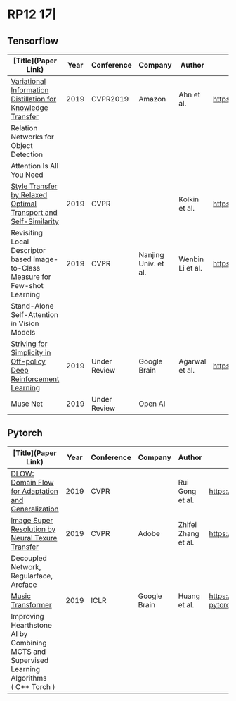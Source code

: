 # RP12 1기



## Tensorflow

| [Title](Paper Link)                                          | Year | Conference   | Company |   Author  | Code Repository |
| ------------------------------------------------------------ | ---- | ------------ | ------- | --------- | --------------- |
| [Variational Information Distillation for Knowledge Transfer](http://openaccess.thecvf.com/content_CVPR_2019/papers/Ahn_Variational_Information_Distillation_for_Knowledge_Transfer_CVPR_2019_paper.pdf)  | 2019 |  CVPR2019    | Amazon  | Ahn et al.| https://github.com/sseung0703/Variational_Information_DIstillation                |
| Relation Networks for Object Detection                       |      |              |         |           |                 |
| Attention Is All You Need                                    |      |              |         |           |                 |
| [Style Transfer by Relaxed Optimal Transport and Self-Similarity](https://arxiv.org/abs/1904.12785) | 2019 | CVPR         |         | Kolkin et al. | https://github.com/nuxlear/STROTSS-keras |
| Revisiting Local Descriptor based Image-to-Class Measure for Few-shot Learning |2019|CVPR|Nanjing Univ. et al.|Wenbin Li et al.|https://github.com/llable/DN4-Tensorflow|
| Stand-Alone Self-Attention in Vision Models                  |      |              |         |        |                 |
| [Striving for Simplicity in Off-policy Deep Reinforcement Learning](https://arxiv.org/abs/1907.04543) | 2019 | Under Review | Google Brain | Agarwal et al. | https://github.com/seungwon1/batch_rl |
| Muse Net                                                     | 2019 | Under Review | Open AI |        |                 |



## Pytorch

| [Title](Paper Link)                                          | Year | Conference | Company      | Author       | Code Repository                                       |
| ------------------------------------------------------------ | ---- | ---------- | ------------ | ------------ | ----------------------------------------------------- |
| [DLOW: Domain Flow for Adaptation and Generalization](https://arxiv.org/pdf/1812.05418.pdf)          | 2019 | CVPR       |              |Rui Gong et al.|https://github.com/Euiyeon-Kim/DLOW-Pytorch|
| [Image Super Resolution by Neural Texure Transfer](https://arxiv.org/abs/1903.00834)             | 2019 | CVPR       | Adobe        | Zhifei Zhang et al.   | https://github.com/DevKiHyun/SRNTT-Pytorch |
| Decoupled Network, Regularface, Arcface                      |      |            |              |              |                                                       |
| [Music Transformer](https://arxiv.org/abs/1809.04281)        | 2019 | ICLR       | Google Brain | Huang et al. | https://github.com/jason9693/MusicTransformer-pytorch |
| Improving Hearthstone AI by Combining MCTS and Supervised Learning Algorithms <br />( C++ Torch ) |      |            |              |              |                                                       |

